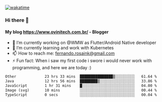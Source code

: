 [![wakatime](https://wakatime.com/badge/user/d5892087-17e6-46ab-8384-91a71a9b88d8.svg)](https://wakatime.com/@d5892087-17e6-46ab-8384-91a71a9b88d8)
### Hi there 👋

#### My blog https://www.ovinitech.com.br/ - Blogger

- 🔭 I’m currently working on @WMW as Flutter/Android Native developer
- 🌱 I’m currently learning and work with Kubernetes
- 📫 How to reach me: fernando.rosaink@gmail.com 
- ⚡ Fun fact: When i saw my first code i swore i would never work with programming, and here we are today :)

<!--START_SECTION:waka-->

```txt
Other             23 hrs 33 mins  ███████████████▒░░░░░░░░░   61.64 %
Java              12 hrs 56 mins  ████████▒░░░░░░░░░░░░░░░░   33.86 %
JavaScript        1 hr 31 mins    █░░░░░░░░░░░░░░░░░░░░░░░░   04.00 %
Image (svg)       10 mins         ░░░░░░░░░░░░░░░░░░░░░░░░░   00.44 %
TypeScript        0 secs          ░░░░░░░░░░░░░░░░░░░░░░░░░   00.04 %
```

<!--END_SECTION:waka-->
